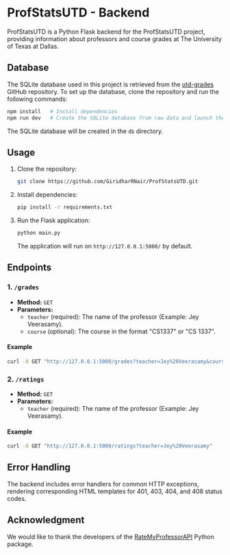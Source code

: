 # ProfStatsUTD - Backend

ProfStatsUTD is a Python Flask backend for the ProfStatsUTD project, providing information about professors and course grades at The University of Texas at Dallas.

## Database

The SQLite database used in this project is retrieved from the [utd-grades](https://github.com/acmutd/utd-grades) GitHub repository. To set up the database, clone the repository and run the following commands:

```bash
npm install   # Install dependencies
npm run dev   # Create the SQLite database from raw data and launch the Next.js development server
```

The SQLite database will be created in the `db` directory. 

## Usage

1. Clone the repository:

   ```bash
   git clone https://github.com/GiridharRNair/ProfStatsUTD.git
   ```

2. Install dependencies:

   ```bash
   pip install -r requirements.txt
   ```

3. Run the Flask application:

   ```bash
   python main.py
   ```

   The application will run on `http://127.0.0.1:5000/` by default.

## Endpoints

### 1. `/grades`

- **Method:** `GET`
- **Parameters:**
  - `teacher` (required): The name of the professor (Example: Jey Veerasamy).
  - `course` (optional): The course in the format "CS1337" or "CS 1337".

#### Example

```bash
curl -X GET "http://127.0.0.1:5000/grades?teacher=Jey%20Veerasamy&course=CS1337"
```

### 2. `/ratings`

- **Method:** `GET`
- **Parameters:**
  - `teacher` (required): The name of the professor (Example: Jey Veerasamy).

#### Example

```bash
curl -X GET "http://127.0.0.1:5000/ratings?teacher=Jey%20Veerasamy"
```

## Error Handling

The backend includes error handlers for common HTTP exceptions, rendering corresponding HTML templates for 401, 403, 404, and 408 status codes.

## Acknowledgment

We would like to thank the developers of the [RateMyProfessorAPI](https://github.com/Nobelz/RateMyProfessorAPI) Python package.
